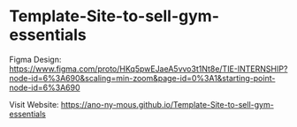 # Template-Site-to-sell-gym-essentials

Figma Design: https://www.figma.com/proto/HKq5pwEJaeA5vvo3t1Nt8e/TIE-INTERNSHIP?node-id=6%3A690&scaling=min-zoom&page-id=0%3A1&starting-point-node-id=6%3A690

Visit Website: https://ano-ny-mous.github.io/Template-Site-to-sell-gym-essentials
